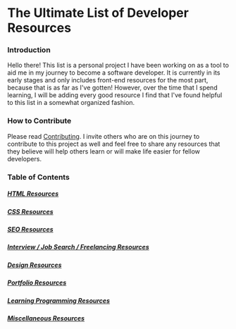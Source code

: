 # The Ultimate List of Developer Resources 

### Introduction
Hello there! This list is a personal project I have been working on as a tool to aid me in my journey to become a software developer. It is currently in its early stages and only includes front-end resources for the most part, because that is as far as I've gotten! However, over the time that I spend learning, I will be adding every good resource I find that I've found helpful to this list in a somewhat organized fashion. 


### How to Contribute
Please read [Contributing](#). 
I invite others who are on this journey to contribute to this project as well and feel free to share any resources that they believe will help others learn or will make life easier for fellow developers. 


### Table of Contents 
##### [HTML Resources](HTML.md)
##### [CSS Resources](CSS.md)
##### [SEO Resources](#)
##### [Interview / Job Search / Freelancing Resources](JOBS.md)
##### [Design Resources](#)
##### [Portfolio Resources](#)
##### [Learning Programming Resources](#)
##### [Miscellaneous Resources](#)
